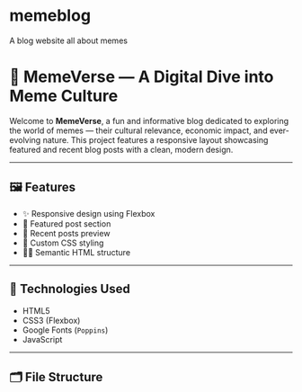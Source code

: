 # memeblog
A blog website all about memes


# 🐸 MemeVerse — A Digital Dive into Meme Culture

Welcome to **MemeVerse**, a fun and informative blog dedicated to exploring the world of memes — their cultural relevance, economic impact, and ever-evolving nature. This project features a responsive layout showcasing featured and recent blog posts with a clean, modern design.

---

## 🖼️ Features

- ✨ Responsive design using Flexbox
- 📌 Featured post section
- 📰 Recent posts preview
- 🎨 Custom CSS styling
- 🧑‍💻 Semantic HTML structure

---

## 🚀 Technologies Used

- HTML5
- CSS3 (Flexbox)
- Google Fonts (`Poppins`)
- JavaScript

---

## 🗂️ File Structure


